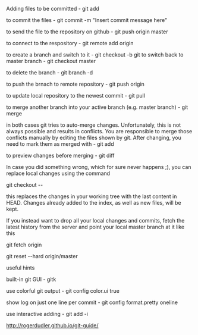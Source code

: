 Adding files to be committed - git add <Insert File name here>

to commit the files - git commit -m "Insert commit message here"

to send the file to the repository on github - git push origin master

to connect to the respository - git remote add origin <Insert website path here>

to create a branch and switch to it - git checkout -b <insert branch name here>
git 
to switch back to master branch - git checkout master

to delete the branch - git branch -d <insert branch name here>

to push the brnach to remote repository - git push origin <insert branch name here>

to update local repository to the newest commit  - git pull

to merge another branch into your active branch (e.g. master branch) - git merge <insert branch name here>


in both cases git tries to auto-merge changes. Unfortunately, this is not always possible and results in conflicts. You are responsible to merge those conflicts manually by editing the files shown by git. After changing, you need to mark them as merged with - git add <insert file name here>

to preview changes before merging - git diff <Source branch here> <target branch here>



In case you did something wrong, which for sure never happens ;), you can replace local changes using the command

git checkout -- <filename here>

this replaces the changes in your working tree with the last content in HEAD. Changes already added to the index, as well as new files, will be kept.

If you instead want to drop all your local changes and commits, fetch the latest history from the server and point your local master branch at it like this

git fetch origin

git reset --hard origin/master

useful hints

built-in git GUI - gitk

use colorful git output - git config color.ui true

show log on just one line per commit - git config format.pretty oneline

use interactive adding - git add -i



http://rogerdudler.github.io/git-guide/

